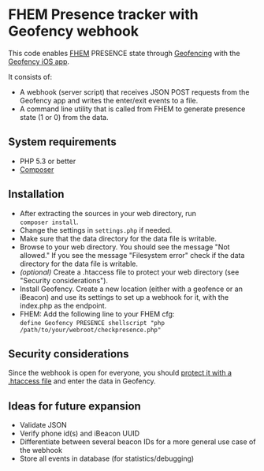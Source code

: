 FHEM Presence tracker with Geofency webhook
===========================================

This code enables [FHEM][1] PRESENCE state through [Geofencing][5] with the [Geofency iOS app][2].

It consists of:
* A webhook (server script) that receives JSON POST requests from the Geofency app and writes the enter/exit events to a file.
* A command line utility that is called from FHEM to generate presence state (1 or 0) from the data.

System requirements
-------------------
* PHP 5.3 or better
* [Composer][3]

Installation
------------
- After extracting the sources in your web directory, run  
	``composer install``.
- Change the settings in ``settings.php`` if needed. 
- Make sure that the data directory for the data file is writable.
- Browse to your web directory. You should see the message "Not allowed." If you see the message "Filesystem error" check if the data directory for the data file is writable.
- *(optional)* Create a .htaccess file to protect your web directory (see "Security considerations").
- Install Geofency. Create a new location (either with a geofence or an iBeacon) and use its settings to set up a webhook for it, with the index.php as the endpoint.
- FHEM: Add the following line to your FHEM cfg:   
  ``define Geofency PRESENCE shellscript "php /path/to/your/webroot/checkpresence.php"``

Security considerations
-----------------------
Since the webhook is open for everyone, you should [protect it with a .htaccess file][4] and enter the data in Geofency.

Ideas for future expansion
--------------------------
- Validate JSON
- Verify phone id(s) and iBeacon UUID 
- Differentiate between several beacon IDs for a more general use case of the webhook
- Store all events in database (for statistics/debugging)

[1]: http://fhem.de/
[2]: http://www.geofency.com/
[3]: https://getcomposer.org/
[4]: http://lmgtfy.com/?q=password+protection+.htaccess
[5]: https://en.wikipedia.org/wiki/Geo-fence
